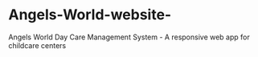 # Angels-World-website-
Angels World Day Care Management System - A responsive web app for childcare centers
